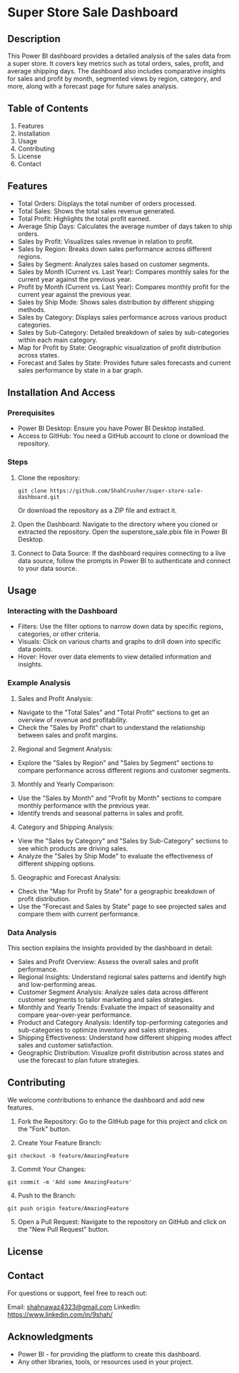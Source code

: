 # Super Store Sale Dashboard

## Description
This Power BI dashboard provides a detailed analysis of the sales data from a super store. It covers key metrics such as total orders, sales, profit, and average shipping days. The dashboard also includes comparative insights for sales and profit by month, segmented views by region, category, and more, along with a forecast page for future sales analysis.

## Table of Contents
1. Features
2. Installation
3. Usage
4. Contributing
5. License
6. Contact

## Features
- Total Orders: Displays the total number of orders processed.
- Total Sales: Shows the total sales revenue generated.
- Total Profit: Highlights the total profit earned.
- Average Ship Days: Calculates the average number of days taken to ship orders.
- Sales by Profit: Visualizes sales revenue in relation to profit.
- Sales by Region: Breaks down sales performance across different regions.
- Sales by Segment: Analyzes sales based on customer segments.
- Sales by Month (Current vs. Last Year): Compares monthly sales for the current year against the previous year.
- Profit by Month (Current vs. Last Year): Compares monthly profit for the current year against the previous year.
- Sales by Ship Mode: Shows sales distribution by different shipping methods.
- Sales by Category: Displays sales performance across various product categories.
- Sales by Sub-Category: Detailed breakdown of sales by sub-categories within each main category.
- Map for Profit by State: Geographic visualization of profit distribution across states.
- Forecast and Sales by State: Provides future sales forecasts and current sales performance by state in a bar graph.

## Installation And Access
### Prerequisites
- Power BI Desktop: Ensure you have Power BI Desktop installed.
- Access to GitHub: You need a GitHub account to clone or download the repository.

### Steps
1. Clone the repository:
   ```
   git clone https://github.com/ShahCrusher/super-store-sale-dashboard.git
   ```
   Or download the repository as a ZIP file and extract it.

2. Open the Dashboard:
   Navigate to the directory where you cloned or extracted the repository.
   Open the superstore_sale.pbix file in Power BI Desktop.

3. Connect to Data Source:
   If the dashboard requires connecting to a live data source, follow the prompts in Power BI to authenticate and connect to your data source.

## Usage
### Interacting with the Dashboard
- Filters: Use the filter options to narrow down data by specific regions, categories, or other criteria.
- Visuals: Click on various charts and graphs to drill down into specific data points.
- Hover: Hover over data elements to view detailed information and insights.

### Example Analysis
1. Sales and Profit Analysis:
- Navigate to the "Total Sales" and "Total Profit" sections to get an overview of revenue and profitability.
- Check the "Sales by Profit" chart to understand the relationship between sales and profit margins.

2. Regional and Segment Analysis:
- Explore the "Sales by Region" and "Sales by Segment" sections to compare performance across different regions and customer segments.

3. Monthly and Yearly Comparison:
- Use the "Sales by Month" and "Profit by Month" sections to compare monthly performance with the previous year.
- Identify trends and seasonal patterns in sales and profit.

4. Category and Shipping Analysis:
- View the "Sales by Category" and "Sales by Sub-Category" sections to see which products are driving sales.
- Analyze the "Sales by Ship Mode" to evaluate the effectiveness of different shipping options.

5. Geographic and Forecast Analysis:
- Check the "Map for Profit by State" for a geographic breakdown of profit distribution.
- Use the "Forecast and Sales by State" page to see projected sales and compare them with current performance.

### Data Analysis
This section explains the insights provided by the dashboard in detail:
- Sales and Profit Overview: Assess the overall sales and profit performance.
- Regional Insights: Understand regional sales patterns and identify high and low-performing areas.
- Customer Segment Analysis: Analyze sales data across different customer segments to tailor marketing and sales strategies.
- Monthly and Yearly Trends: Evaluate the impact of seasonality and compare year-over-year performance.
- Product and Category Analysis: Identify top-performing categories and sub-categories to optimize inventory and sales strategies.
- Shipping Effectiveness: Understand how different shipping modes affect sales and customer satisfaction.
- Geographic Distribution: Visualize profit distribution across states and use the forecast to plan future strategies.

## Contributing
We welcome contributions to enhance the dashboard and add new features.

1. Fork the Repository:
Go to the GitHub page for this project and click on the "Fork" button.

2. Create Your Feature Branch:
```
git checkout -b feature/AmazingFeature
```

3. Commit Your Changes:
```
git commit -m 'Add some AmazingFeature'
```

4. Push to the Branch:
```
git push origin feature/AmazingFeature
```

5. Open a Pull Request:
Navigate to the repository on GitHub and click on the "New Pull Request" button.


## License


## Contact
For questions or support, feel free to reach out:

Email: shahnawaz4323@gmail.com
LinkedIn: https://www.linkedin.com/in/9shah/

## Acknowledgments
- Power BI - for providing the platform to create this dashboard.
- Any other libraries, tools, or resources used in your project.
